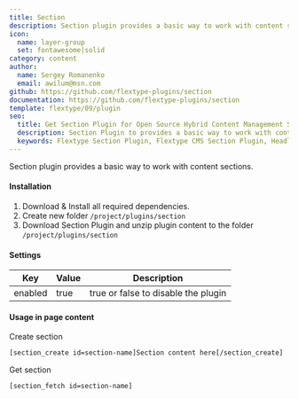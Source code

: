 ```yaml
---
title: Section
description: Section plugin provides a basic way to work with content sections.
icon:
  name: layer-group
  set: fontawesome|solid
category: content
author:
  name: Sergey Romanenko
  email: awilum@msn.com
github: https://github.com/flextype-plugins/section
documentation: https://github.com/flextype-plugins/section
template: flextype/09/plugin
seo:
  title: Get Section Plugin for Open Source Hybrid Content Management System | Flextype
  description: Section Plugin to provides a basic way to work with content sections for Open Source Hybrid Content Management System
  keywords: Flextype Section Plugin, Flextype CMS Section Plugin, Headless CMS Section Plugin, Download Flat File CMS Section Plugin, Download Flat File Content Management System Section Plugin, Download PHP CMS Section Plugin, Section Plugin, Plugin, Section, Content, Management, System, PHP, CMS
---
```


Section plugin provides a basic way to work with content sections.

#### Installation

1. Download & Install all required dependencies.
2. Create new folder `/project/plugins/section`
3. Download Section Plugin and unzip plugin content to the folder `/project/plugins/section`

#### Settings

| Key | Value | Description |
|---|---|---|
| enabled | true | true or false to disable the plugin |

#### Usage in page content

Create section
```html
[section_create id=section-name]Section content here[/section_create]
```

Get section
```html
[section_fetch id=section-name]
```
